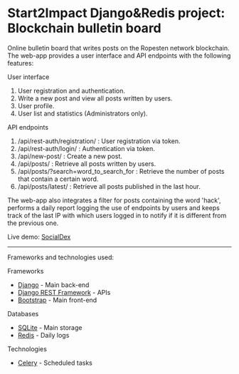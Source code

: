 # Start2Impact Django&Redis project: Blockchain bulletin board

Online bulletin board that writes posts on the Ropesten network blockchain.
The web-app provides a user interface and API endpoints with the following features:

User interface
1) User registration and authentication.
2) Write a new post and view all posts written by users.
3) User profile.
4) User list and statistics (Administrators only).

API endpoints
1) /api/rest-auth/registration/ : User registration via token.
2) /api/rest-auth/login/ : Authentication via token.
3) /api/new-post/ : Create a new post.
4) /api/posts/ : Retrieve all posts written by users.
5) /api/posts/?search=word_to_search_for : Retrieve the number of posts that contain a certain word.
6) /api/posts/latest/ : Retrieve all posts published in the last hour.

The web-app also integrates a filter for posts containing the word 'hack', performs a daily report logging the use of endpoints by users and keeps track of the last IP with which users logged in to notify if it is different from the previous one.

Live demo: [SocialDex](http://13.36.123.111/)

<hr>

Frameworks and technologies used:

Frameworks
- [Django](https://docs.djangoproject.com/en/3.2/) - Main back-end
- [Django REST Framework](https://www.django-rest-framework.org/) - APIs
- [Bootstrap](https://getbootstrap.com/docs/4.6/getting-started/introduction/) - Main front-end

Databases
- [SQLite](https://sqlite.org/docs.html) - Main storage
- [Redis](https://redis.io/documentation) - Daily logs

Technologies
- [Celery](https://docs.celeryproject.org/en/stable/#) - Scheduled tasks
